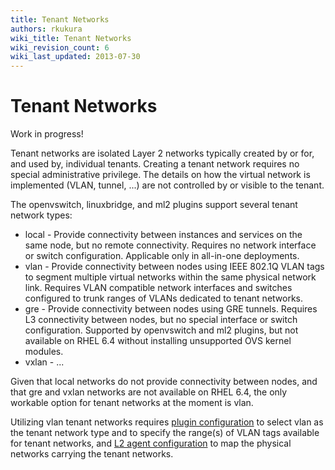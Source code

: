 ```yaml
---
title: Tenant Networks
authors: rkukura
wiki_title: Tenant Networks
wiki_revision_count: 6
wiki_last_updated: 2013-07-30
---
```


# Tenant Networks

Work in progress!

Tenant networks are isolated Layer 2 networks typically created by or for, and used by, individual tenants. Creating a tenant network requires no special administrative privilege. The details on how the virtual network is implemented (VLAN, tunnel, ...) are not controlled by or visible to the tenant.

The openvswitch, linuxbridge, and ml2 plugins support several tenant network types:

*   local - Provide connectivity between instances and services on the same node, but no remote connectivity. Requires no network interface or switch configuration. Applicable only in all-in-one deployments.
*   vlan - Provide connectivity between nodes using IEEE 802.1Q VLAN tags to segment multiple virtual networks within the same physical network link. Requires VLAN compatible network interfaces and switches configured to trunk ranges of VLANs dedicated to tenant networks.
*   gre - Provide connectivity between nodes using GRE tunnels. Requires L3 connectivity between nodes, but no special interface or switch configuration. Supported by openvswitch and ml2 plugins, but not available on RHEL 6.4 without installing unsupported OVS kernel modules.
*   vxlan - ...

Given that local networks do not provide connectivity between nodes, and that gre and vxlan networks are not available on RHEL 6.4, the only workable option for tenant networks at the moment is vlan.

Utilizing vlan tenant networks requires [plugin configuration](Plugin_Configuration) to select vlan as the tenant network type and to specify the range(s) of VLAN tags available for tenant networks, and [L2 agent configuration](L2_Agent_Configuration) to map the physical networks carrying the tenant networks.
